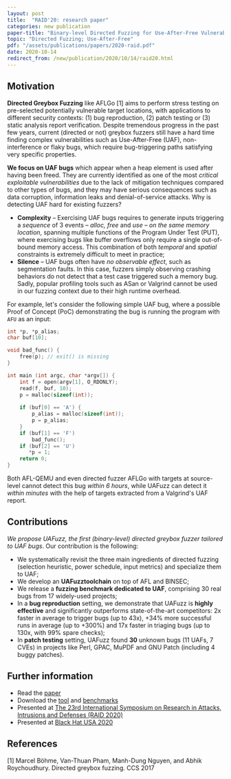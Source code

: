 ```yaml
---
layout: post
title:  "RAID'20: research paper"
categories: new publication
paper-title: "Binary-level Directed Fuzzing for Use-After-Free Vulnerabilities"
topic: "Directed Fuzzing; Use-After-Free"
pdf: "/assets/publications/papers/2020-raid.pdf"
date: 2020-10-14
redirect_from: /new/publication/2020/10/14/raid20.html
---
```

## Motivation
**Directed Greybox Fuzzing** like AFLGo [1] aims to perform stress testing on pre-selected potentially vulnerable target locations, with applications to different security contexts: (1) bug reproduction, (2) patch testing or (3) static analysis report verification. Despite tremendous progress in the past few years, current (directed or not) greybox fuzzers still have a hard time finding complex vulnerabilities such as Use-After-Free (UAF), non-interference or flaky bugs, which require bug-triggering paths satisfying very specific properties. 

**We focus on UAF bugs** which appear when a heap element is used after having been freed. They are currently identified as one of the most _critical exploitable vulnerabilities_ due to the lack of mitigation techniques compared to other types of bugs, and they may have serious consequences such as data corruption, information leaks and denial-of-service attacks. Why is detecting UAF hard for existing fuzzers?
- **Complexity** – Exercising UAF bugs requires to generate inputs triggering a _sequence_ of 3 events – _alloc, free_ and _use_ – _on the same memory location_, spanning multiple functions of the Program Under Test (PUT), where exercising bugs like buffer overflows only require a single out-of-bound memory access. This combination of both _temporal_ and _spatial_ constraints is extremely difficult to meet in practice;
- **Silence** – UAF bugs often have _no observable effect_, such as segmentation faults. In this case, fuzzers simply observing crashing behaviors do not detect that a test case triggered such a memory bug. Sadly, popular profiling tools such as ASan or Valgrind cannot be used in our fuzzing context due to their high runtime overhead.

For example, let's consider the following simple UAF bug, where a possible Proof of Concept (PoC) demonstrating the bug is running the program with `AFU` as an input:

``` c
int *p, *p_alias;
char buf[10];

void bad_func() {
    free(p); // exit() is missing
}

int main (int argc, char *argv[]) {
    int f = open(argv[1], O_RDONLY);
    read(f, buf, 10);
    p = malloc(sizeof(int));
    
    if (buf[0] == 'A') {
        p_alias = malloc(sizeof(int));   
        p = p_alias;    
    }
    if (buf[1] == 'F')
        bad_func();
    if (buf[2] == 'U')
       *p = 1;
    return 0;
}
```
 Both AFL-QEMU and even directed fuzzer AFLGo with targets at source-level cannot detect this bug _within 6 hours_, while UAFuzz can detect it _within minutes_ with the help of targets extracted from a Valgrind's UAF report.

## Contributions
_We propose UAFuzz, the first (binary-level) directed greybox fuzzer tailored to UAF bugs_. Our contribution is the following:
- We systematically revisit the three main ingredients of directed fuzzing (selection heuristic, power schedule, input metrics) and specialize them to UAF;
- We develop an **UAFuzztoolchain** on top of AFL and BINSEC;
- We release a **fuzzing benchmark dedicated to UAF**, comprising 30 real bugs from 17 widely-used projects;
- In a **bug reproduction** setting, we demonstrate that UAFuzz is **highly effective** and significantly outperforms state-of-the-art competitors: 2x faster in average to trigger bugs (up to 43x), +34% more successful runs in average (up to +300%) and 17x faster in triaging bugs (up to 130x, with 99% spare checks);
- In **patch testing** setting, UAFuzz found **30** unknown bugs (11 UAFs, 7 CVEs) in projects like Perl, GPAC, MuPDF and GNU Patch (including 4 buggy patches).

## Further information

- Read the [paper](/assets/publications/papers/2020-raid.pdf)
- Download the [tool](https://github.com/binsec/uafuzz) and [benchmarks](https://github.com/binsec/uafbench)
- Presented at [The 23rd International Symposium on Research in Attacks, Intrusions and Defenses (RAID 2020)](https://raid2020.org/)
- Presented at [Black Hat USA 2020](https://www.blackhat.com/us-20/briefings/schedule/#about-directed-fuzzing-and-use-after-free-how-to-find-complex--silent-bugs-20835)

## References
[1] Marcel Böhme, Van-Thuan Pham, Manh-Dung Nguyen, and Abhik Roychoudhury. Directed greybox fuzzing. CCS 2017

